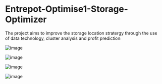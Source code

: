 # Entrepot-Optimise1-Storage-Optimizer
The project aims to improve the storage location stratergy through the use of data technology, cluster analysis and profit prediction





![image](https://user-images.githubusercontent.com/61368694/128066960-f67cf534-a29d-4095-8d7c-a20266205eab.png)




![image](https://user-images.githubusercontent.com/61368694/128065757-88187340-b596-4ad3-a0e6-3b00a77dbf48.png)






![image](https://user-images.githubusercontent.com/61368694/128066218-76b617dd-e0e6-4a17-bb4a-c0a77329afd0.png)




![image](https://user-images.githubusercontent.com/61368694/128066624-b4c31c07-0015-4900-8ebd-51b87928794e.png)



